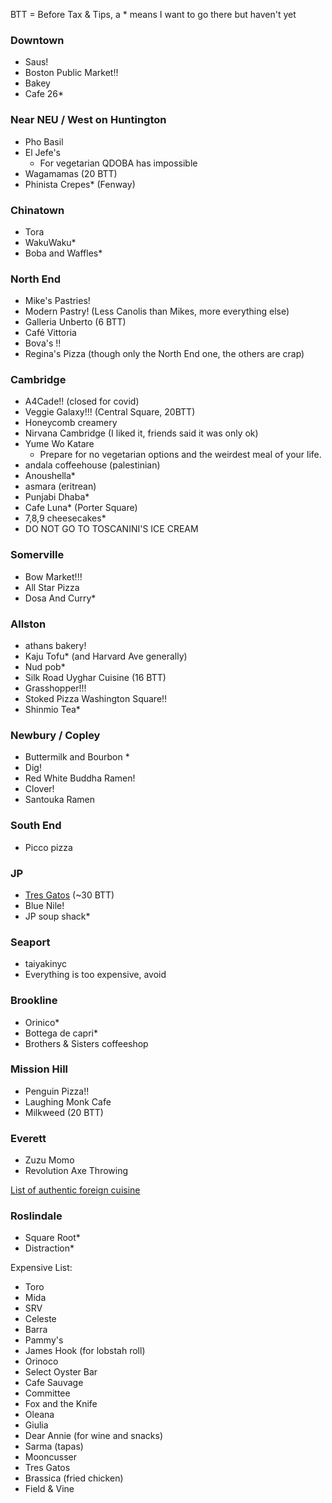 BTT = Before Tax & Tips, a \* means I want to go there but haven't yet

### Downtown

 - Saus!
 - Boston Public Market!!
 - Bakey
 - Cafe 26\*

### Near NEU / West on Huntington

 - Pho Basil
 - El Jefe's
   - For vegetarian QDOBA has impossible
 - Wagamamas (20 BTT)
 - Phinista Crepes\* (Fenway)

### Chinatown

 - Tora
 - WakuWaku\*
 - Boba and Waffles\*

### North End

 - Mike's Pastries!
 - Modern Pastry! (Less Canolis than Mikes, more everything else)
 - Galleria Unberto (6 BTT)
 - Café Vittoria
 - Bova's !!
 - Regina's Pizza (though only the North End one, the others are crap)

### Cambridge

 - A4Cade!! (closed for covid)
 - Veggie Galaxy!!! (Central Square, 20BTT)
 - Honeycomb creamery
 - Nirvana Cambridge (I liked it, friends said it was only ok)
 - Yume Wo Katare
   - Prepare for no vegetarian options and the weirdest meal of your life.
 - andala coffeehouse (palestinian)
 - Anoushella\*
 - asmara (eritrean)
 - Punjabi Dhaba\*
 - Cafe Luna\* (Porter Square)
 - 7,8,9 cheesecakes\*
 - DO NOT GO TO TOSCANINI'S ICE CREAM

### Somerville

 - Bow Market!!!
 - All Star Pizza
 - Dosa And Curry\*

### Allston

 - athans bakery!
 - Kaju Tofu\* (and Harvard Ave generally)
 - Nud pob\*
 - Silk Road Uyghar Cuisine (16 BTT)
 - Grasshopper!!!
 - Stoked Pizza Washington Square!!
 - Shinmio Tea\*

### Newbury / Copley

 - Buttermilk and Bourbon \*
 - Dig!
 - Red White Buddha Ramen!
 - Clover!
 - Santouka Ramen


### South End

 - Picco pizza

### JP

 - [Tres Gatos](http://www.tresgatosjp.com/) (~30 BTT)
 - Blue Nile!
 - JP soup shack\*


### Seaport

 - taiyakinyc
 - Everything is too expensive, avoid

### Brookline

 - Orinico\*
 - Bottega de capri\*
 - Brothers & Sisters coffeeshop

### Mission Hill

 - Penguin Pizza!!
 - Laughing Monk Cafe
 - Milkweed (20 BTT)

### Everett

 - Zuzu Momo
 - Revolution Axe Throwing

[List of authentic foreign cuisine](https://www.reddit.com/r/boston/comments/phcsq5/foreignborn_people_of_boston_what_is_the_best/)

### Roslindale

 - Square Root\*
 - Distraction\*

Expensive List:

 - Toro
 - Mida
 - SRV
 - Celeste
 - Barra
 - Pammy's
 - James Hook (for lobstah roll)
 - Orinoco
 - Select Oyster Bar
 - Cafe Sauvage
 - Committee
 - Fox and the Knife
 - Oleana
 - Giulia 
 - Dear Annie (for wine and snacks)
 - Sarma (tapas)
 - Mooncusser
 - Tres Gatos
 - Brassica (fried chicken)
 - Field & Vine
